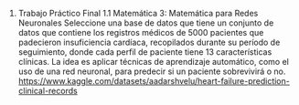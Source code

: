 1. Trabajo Práctico Final
1.1 Matemática 3: Matemática para Redes Neuronales
Seleccione una base de datos que tiene un conjunto de datos que contiene los registros médicos de 5000 pacientes que padecieron insuficiencia cardíaca, recopilados durante su período de seguimiento, donde cada perfil de paciente tiene 13 características clínicas. La idea es aplicar técnicas de aprendizaje automático, como el uso de una red neuronal, para predecir si un paciente sobrevivirá o no.
https://www.kaggle.com/datasets/aadarshvelu/heart-failure-prediction-clinical-records

